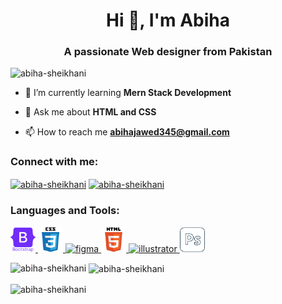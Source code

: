 <h1 align="center">Hi 👋, I'm Abiha</h1>
<h3 align="center">A passionate Web designer from Pakistan</h3>

<p align="left"> <img src="https://komarev.com/ghpvc/?username=abiha-sheikhani&label=Profile%20views&color=0e75b6&style=flat" alt="abiha-sheikhani" /> </p>

- 🌱 I’m currently learning **Mern Stack Development**

- 💬 Ask me about **HTML and CSS**

- 📫 How to reach me **abihajawed345@gmail.com**

<h3 align="left">Connect with me:</h3>
<p align="left">
<a href="https://www.linkedin.com/in/abiha-sheikhani-7229aa317" target="blank"><img align="center" src="https://raw.githubusercontent.com/rahuldkjain/github-profile-readme-generator/master/src/images/icons/Social/linked-in-alt.svg" alt="abiha-sheikhani" height="30" width="40" /></a>
<a href="https://instagram.com/abiha-sheikhani" target="blank"><img align="center" src="https://raw.githubusercontent.com/rahuldkjain/github-profile-readme-generator/master/src/images/icons/Social/instagram.svg" alt="abiha-sheikhani" height="30" width="40" /></a>
</p>

<h3 align="left">Languages and Tools:</h3>
<p align="left"> <a href="https://getbootstrap.com" target="_blank" rel="noreferrer"> <img src="https://raw.githubusercontent.com/devicons/devicon/master/icons/bootstrap/bootstrap-plain-wordmark.svg" alt="bootstrap" width="40" height="40"/> </a> <a href="https://www.w3schools.com/css/" target="_blank" rel="noreferrer"> <img src="https://raw.githubusercontent.com/devicons/devicon/master/icons/css3/css3-original-wordmark.svg" alt="css3" width="40" height="40"/> </a> <a href="https://www.figma.com/" target="_blank" rel="noreferrer"> <img src="https://www.vectorlogo.zone/logos/figma/figma-icon.svg" alt="figma" width="40" height="40"/> </a> <a href="https://www.w3.org/html/" target="_blank" rel="noreferrer"> <img src="https://raw.githubusercontent.com/devicons/devicon/master/icons/html5/html5-original-wordmark.svg" alt="html5" width="40" height="40"/> </a> <a href="https://www.adobe.com/in/products/illustrator.html" target="_blank" rel="noreferrer"> <img src="https://www.vectorlogo.zone/logos/adobe_illustrator/adobe_illustrator-icon.svg" alt="illustrator" width="40" height="40"/> </a> <a href="https://www.photoshop.com/en" target="_blank" rel="noreferrer"> <img src="https://raw.githubusercontent.com/devicons/devicon/master/icons/photoshop/photoshop-line.svg" alt="photoshop" width="40" height="40"/> </a> </p>

<p><img align="left" src="https://github-readme-stats.vercel.app/api/top-langs?username=abiha-sheikhani&show_icons=true&locale=en&layout=compact" alt="abiha-sheikhani" /></p>

<p>&nbsp;<img align="center" src="https://github-readme-stats.vercel.app/api?username=abiha-sheikhani&show_icons=true&locale=en" alt="abiha-sheikhani" /></p>

<p><img align="center" src="https://github-readme-streak-stats.herokuapp.com/?user=abiha-sheikhani&" alt="abiha-sheikhani" /></p>
